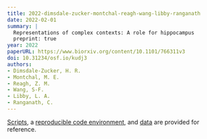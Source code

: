 ```yaml
---
title: 2022-dimsdale-zucker-montchal-reagh-wang-libby-ranganath
date: 2022-02-01
summary: |
  Representations of complex contexts: A role for hippocampus
  preprint: true  
year: 2022
paperURL: https://www.biorxiv.org/content/10.1101/766311v3
doi: 10.31234/osf.io/kudj3
authors:
- Dimsdale-Zucker, H. R.
- Montchal, M. E.
- Reagh, Z. M. 
- Wang, S-F.
- Libby, L. A.
- Ranganath, C.
---
```


[Scripts](https://github.com/hallez/tempcon_pub), a [reproducible code environment](https://codeocean.com/capsule/6183105/), and
[data](https://osf.io/qfcjg/) are provided for reference.
